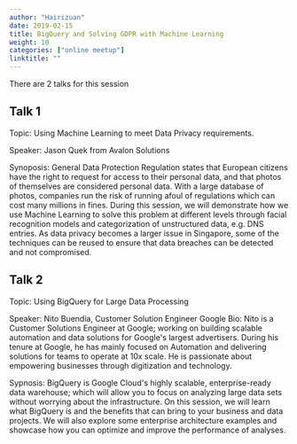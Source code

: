 ```yaml
---
author: "Hairizuan"
date: 2019-02-15
title: BigQuery and Solving GDPR with Machine Learning
weight: 10
categories: ["online meetup"]
linktitle: ""
---
```


There are 2 talks for this session

## Talk 1

Topic: Using Machine Learning to meet Data Privacy requirements.

Speaker: Jason Quek from Avalon Solutions

Synoposis: General Data Protection Regulation states that European citizens have the right to request for access to their personal data, and that photos of themselves are considered personal data. With a large database of photos, companies run the risk of running afoul of regulations which can cost many millions in fines.
During this session, we will demonstrate how we use Machine Learning to solve this problem at different levels through facial recognition models and categorization of unstructured data, e.g. DNS entries.
As data privacy becomes a larger issue in Singapore, some of the techniques can be reused to ensure that data breaches can be detected and not compromised.

## Talk 2

Topic: Using BigQuery for Large Data Processing

Speaker: Nito Buendia, Customer Solution Engineer Google
Bio: Nito is a Customer Solutions Engineer at Google; working on building scalable automation and data solutions for Google's largest advertisers. During his tenure at Google, he has mainly focused on Automation and delivering solutions for teams to operate at 10x scale. He is passionate about empowering businesses through digitization and technology.

Sypnosis: BigQuery is Google Cloud's highly scalable, enterprise-ready data warehouse; which will allow you to focus on analyzing large data sets without worrying about the infrastructure. On this session, we will learn what BigQuery is and the benefits that can bring to your business and data projects. We will also explore some enterprise architecture examples and showcase how you can optimize and improve the performance of analyses.

